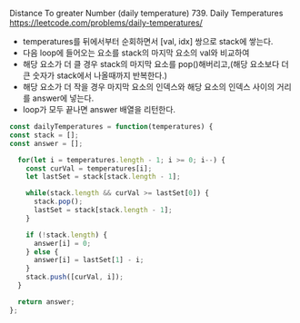 Distance To greater Number (daily temperature)
739. Daily Temperatures https://leetcode.com/problems/daily-temperatures/

- temperatures를 뒤에서부터 순회하면서 [val, idx] 쌍으로 stack에 쌓는다.
- 다음 loop에 들어오는 요소를 stack의 마지막 요소의 val와 비교하여
- 해당 요소가 더 클 경우 stack의 마지막 요소를 pop()해버리고,(해당 요소보다 더 큰 숫자가 stack에서 나올때까지 반복한다.)
- 해당 요소가 더 작을 경우 마지막 요소의 인덱스와 해당 요소의 인덱스 사이의 거리를 answer에 넣는다.
- loop가 모두 끝나면 answer 배열을 리턴한다.

```js
const dailyTemperatures = function(temperatures) {
const stack = [];
const answer = [];

  for(let i = temperatures.length - 1; i >= 0; i--) {
    const curVal = temperatures[i];
    let lastSet = stack[stack.length - 1];

    while(stack.length && curVal >= lastSet[0]) {
      stack.pop();
      lastSet = stack[stack.length - 1];
    }

    if (!stack.length) {
      answer[i] = 0;
    } else {
      answer[i] = lastSet[1] - i;
    }
    stack.push([curVal, i]);
  }

  return answer;
};
```